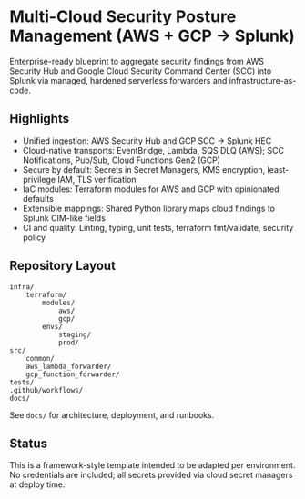 # Multi-Cloud Security Posture Management (AWS + GCP → Splunk)

Enterprise-ready blueprint to aggregate security findings from AWS Security Hub and Google Cloud Security Command Center (SCC) into Splunk via managed, hardened serverless forwarders and infrastructure-as-code.

## Highlights

- Unified ingestion: AWS Security Hub and GCP SCC → Splunk HEC
- Cloud-native transports: EventBridge, Lambda, SQS DLQ (AWS); SCC Notifications, Pub/Sub, Cloud Functions Gen2 (GCP)
- Secure by default: Secrets in Secret Managers, KMS encryption, least-privilege IAM, TLS verification
- IaC modules: Terraform modules for AWS and GCP with opinionated defaults
- Extensible mappings: Shared Python library maps cloud findings to Splunk CIM-like fields
- CI and quality: Linting, typing, unit tests, terraform fmt/validate, security policy

## Repository Layout

```
infra/
	terraform/
		modules/
			aws/
			gcp/
		envs/
			staging/
			prod/
src/
	common/
	aws_lambda_forwarder/
	gcp_function_forwarder/
tests/
.github/workflows/
docs/
```

See `docs/` for architecture, deployment, and runbooks.

## Status

This is a framework-style template intended to be adapted per environment. No credentials are included; all secrets provided via cloud secret managers at deploy time.
